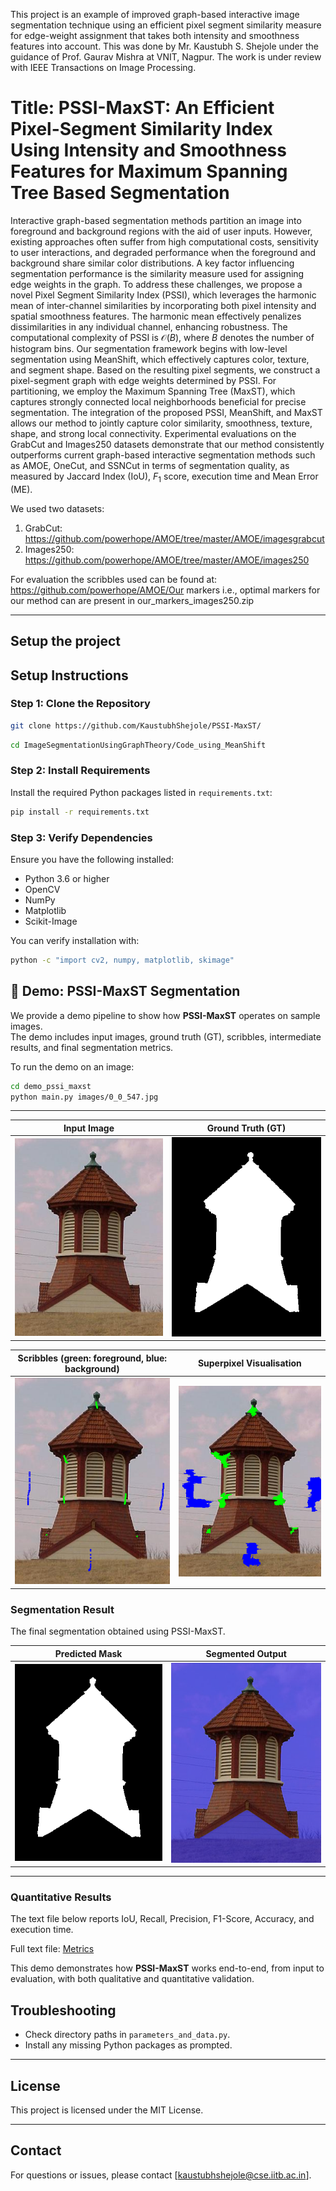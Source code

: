 This project is an example of improved graph-based interactive image segmentation technique using an efficient pixel segment similarity measure for edge-weight assignment that takes both intensity and smoothness features into account. This was done by Mr. Kaustubh S. Shejole under the guidance of Prof. Gaurav Mishra at VNIT, Nagpur. The work is under review with IEEE Transactions on Image Processing.

# Title: PSSI-MaxST: An Efficient Pixel-Segment Similarity Index Using Intensity and Smoothness Features for Maximum Spanning Tree Based Segmentation

Interactive graph-based segmentation methods partition an image into foreground and background regions with the aid of user inputs. However, existing approaches often suffer from high computational costs, sensitivity to user interactions, and degraded performance when the foreground and background share similar color distributions. A key factor influencing segmentation performance is the similarity measure used for assigning edge weights in the graph.
To address these challenges, we propose a novel Pixel Segment Similarity Index (PSSI), which leverages the harmonic mean of inter-channel similarities by incorporating both pixel intensity and spatial smoothness features. The harmonic mean effectively penalizes dissimilarities in any individual channel, enhancing robustness. The computational complexity of PSSI is $\mathcal{O}(B)$, where $B$ denotes the number of histogram bins.
Our segmentation framework begins with low-level segmentation using MeanShift, which effectively captures color, texture, and segment shape. Based on the resulting pixel segments, we construct a pixel-segment graph with edge weights determined by PSSI. For partitioning, we employ the Maximum Spanning Tree (MaxST), which captures strongly connected local neighborhoods beneficial for precise segmentation.
The integration of the proposed PSSI, MeanShift, and MaxST allows our method to jointly capture color similarity, smoothness, texture, shape, and strong local connectivity. Experimental evaluations on the GrabCut and Images250 datasets demonstrate that our method consistently outperforms current graph-based interactive segmentation methods such as AMOE, OneCut, and SSNCut in terms of segmentation quality, as measured by Jaccard Index (IoU), $F_1$ score, execution time and Mean Error (ME).

We used two datasets:
1. GrabCut: https://github.com/powerhope/AMOE/tree/master/AMOE/imagesgrabcut
2. Images250: https://github.com/powerhope/AMOE/tree/master/AMOE/images250


For evaluation the scribbles used can be found at: https://github.com/powerhope/AMOE/Our markers i.e., optimal markers for our method can are present in our_markers_images250.zip

---

## **Setup the project**
## **Setup Instructions**

### Step 1: Clone the Repository
```bash
git clone https://github.com/KaustubhShejole/PSSI-MaxST/
```
```bash
cd ImageSegmentationUsingGraphTheory/Code_using_MeanShift
```

### Step 2: Install Requirements
Install the required Python packages listed in `requirements.txt`:

```bash
pip install -r requirements.txt
```

### Step 3: Verify Dependencies
Ensure you have the following installed:
- Python 3.6 or higher
- OpenCV
- NumPy
- Matplotlib
- Scikit-Image

You can verify installation with:
```bash
python -c "import cv2, numpy, matplotlib, skimage"
```


## 🔬 Demo: PSSI-MaxST Segmentation

We provide a demo pipeline to show how **PSSI-MaxST** operates on sample images.  
The demo includes input images, ground truth (GT), scribbles, intermediate results, and final segmentation metrics.


To run the demo on an image:

```bash
cd demo_pssi_maxst
python main.py images/0_0_547.jpg
```

---

| Input Image | Ground Truth (GT) |
|-------------|-------------------|
| ![Input Image](demo_pssi_maxst/images/0_0_547.jpg) | ![Ground Truth](demo_pssi_maxst/GT/0_0_547.bmp) |

| Scribbles (green: foreground, blue: background) | Superpixel Visualisation |
|-------------------------------------------------|--------------------------|
| ![Scribbled](demo_pssi_maxst/scribbles/0_0_547_scribbled.png) | ![Superpixels](demo_pssi_maxst/visualising_superpixels/0_0_547.png) |

### Segmentation Result
The final segmentation obtained using PSSI-MaxST.  

| Predicted Mask | Segmented Output |
|----------------|------------------|
| ![Mask](demo_pssi_maxst/results/mask_0_0_547_0_demo.png) | ![Segmentation](demo_pssi_maxst/results/segmentation_0_0_547_0_demo.png) |

---

### Quantitative Results
The text file below reports IoU, Recall, Precision, F1-Score, Accuracy, and execution time.  

Full text file: [Metrics](demo_pssi_maxst/text_results/0_0_547_1_1.txt)

This demo demonstrates how **PSSI-MaxST** works end-to-end, from input to evaluation, with both qualitative and quantitative validation.



## **Troubleshooting**

- Check directory paths in `parameters_and_data.py`.
- Install any missing Python packages as prompted.

---

## **License**
This project is licensed under the MIT License.

---

## **Contact**
For questions or issues, please contact [kaustubhshejole@cse.iitb.ac.in].
